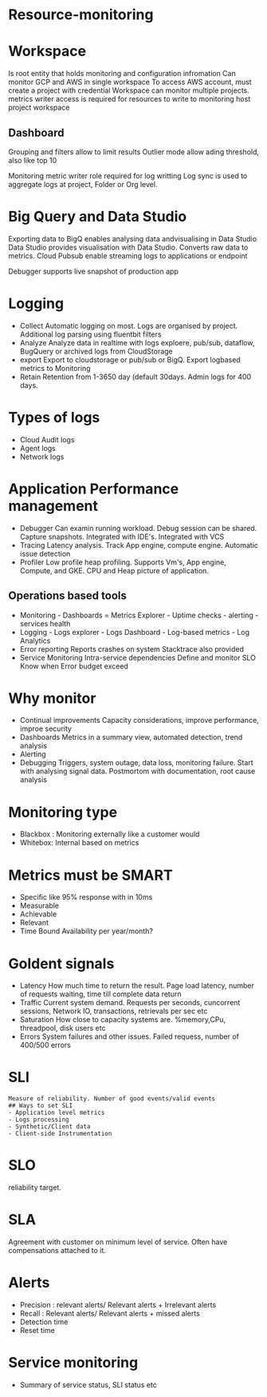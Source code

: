 # Resource-monitoring

# Workspace
Is root entity that holds monitoring and configuration infromation
Can monitor GCP and AWS in single workspace
To access AWS account, must create a project with credential
Workspace can monitor multiple projects.
metrics writer access is required for resources to write to monitoring host project workspace

## Dashboard
Grouping and filters allow to limit results
Outlier mode allow ading threshold, also like top 10

Monitoring metric writer role required for log writting
Log sync is used to aggregate logs at project, Folder or Org level. 


# Big Query and Data Studio
Exporting data to BigQ enables analysing data andvisualising in Data Studio
Data Studio provides visualisation with Data Studio.  Converts raw data to metrics.
Cloud Pubsub enable streaming logs to applications or endpoint

Debugger supports live snapshot of production app

# Logging 
- Collect
	Automatic logging on most. Logs are organised by project. Additional log parsing using fluentbit filters
- Analyze 
	Analyze data in realtime with logs exploere, pub/sub, dataflow,  BugQuery or archived logs from CloudStorage
- export 
	Export to cloudstorage or pub/sub or BigQ. Export logbased metrics to Monitoring
- Retain
	Retention from 1-3650 day (default 30days. Admin logs for 400 days. 

# Types of logs
- Cloud Audit logs
- Agent logs
- Network logs

# Application Performance management
- Debugger
	Can examin running workload. Debug session can be shared. Capture snapshots. Integrated with IDE's. Integrated with VCS
- Tracing
	Latency analysis. Track App engine, compute engine.  Automatic issue detection
- Profiler
   Low profile heap profiling. Supports Vm's, App engine, Compute, and GKE. CPU and Heap picture of application.


## Operations based tools
   - Monitoring 
   	- Dashboards
   	= Metrics Explorer
   	- Uptime checks
   	- alerting
   	- services health
   - Logging
   	- Logs explorer
   	- Logs Dashboard
   	- Log-based metrics
   	- Log Analytics
   - Error reporting
   	Reports crashes on system
   	Stacktrace also provided
   - Service Monitoring
   	Intra-service dependencies
   	Define and monitor SLO
   	Know when Error budget exceed

# Why monitor
- Continual improvements
	Capacity considerations, improve performance, improe security
- Dashboards
	Metrics in a summary view, automated detection, trend analysis
- Alerting
- Debugging
	Triggers, system outage, data loss, monitoring failure. Start with analysing signal data. Postmortom with documentation, root cause analysis

# Monitoring type
 - Blackbox : Monitoring externally like a customer would
 - Whitebox: Internal based on metrics
# Metrics must be SMART
- Specific
	like 95% response with in 10ms
- Measurable
- Achievable
- Relevant
- Time Bound
	Availability per year/month?


# Goldent signals
- Latency
	How much time to return the result. Page load latency, number of requests waiting, time till complete data return
-  Traffic
	Current system demand. Requests per seconds, cuncorrent sessions, Network IO, transactions, retrievals per sec etc
- Saturation
	How close to capacity systems are. %memory,CPu, threadpool, disk users etc
- Errors
	System failures and other issues. Failed requess, number of 400/500 errors

# SLI
	Measure of reliability. Number of good events/valid events
	## Ways to set SLI
	- Application level metrics
	- Logs processing
	- Synthetic/Client data
	- Client-side Instrumentation

# SLO
  reliability target. 

# SLA
  Agreement with customer on minimum level of service. Often have compensations attached to it. 

# Alerts
- Precision : relevant alerts/ Relevant alerts + Irrelevant alerts
- Recall : Relevant alerts/ Relevant alerts + missed alerts
- Detection time
- Reset time

# Service monitoring
- Summary of service status, SLI status etc
